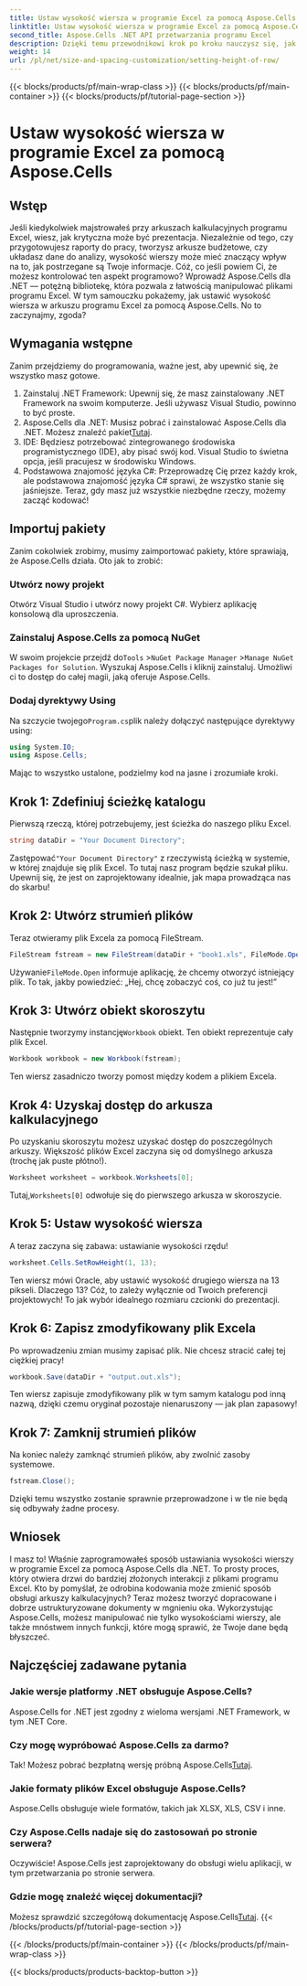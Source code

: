 ```yaml
---
title: Ustaw wysokość wiersza w programie Excel za pomocą Aspose.Cells
linktitle: Ustaw wysokość wiersza w programie Excel za pomocą Aspose.Cells
second_title: Aspose.Cells .NET API przetwarzania programu Excel
description: Dzięki temu przewodnikowi krok po kroku nauczysz się, jak bez wysiłku ustawić wysokość wiersza w programie Excel za pomocą Aspose.Cells dla platformy .NET.
weight: 14
url: /pl/net/size-and-spacing-customization/setting-height-of-row/
---
```


{{< blocks/products/pf/main-wrap-class >}}
{{< blocks/products/pf/main-container >}}
{{< blocks/products/pf/tutorial-page-section >}}

# Ustaw wysokość wiersza w programie Excel za pomocą Aspose.Cells

## Wstęp
Jeśli kiedykolwiek majstrowałeś przy arkuszach kalkulacyjnych programu Excel, wiesz, jak krytyczna może być prezentacja. Niezależnie od tego, czy przygotowujesz raporty do pracy, tworzysz arkusze budżetowe, czy układasz dane do analizy, wysokość wierszy może mieć znaczący wpływ na to, jak postrzegane są Twoje informacje. Cóż, co jeśli powiem Ci, że możesz kontrolować ten aspekt programowo? Wprowadź Aspose.Cells dla .NET — potężną bibliotekę, która pozwala z łatwością manipulować plikami programu Excel. W tym samouczku pokażemy, jak ustawić wysokość wiersza w arkuszu programu Excel za pomocą Aspose.Cells.
No to zaczynajmy, zgoda?
## Wymagania wstępne
Zanim przejdziemy do programowania, ważne jest, aby upewnić się, że wszystko masz gotowe. 
1. Zainstaluj .NET Framework: Upewnij się, że masz zainstalowany .NET Framework na swoim komputerze. Jeśli używasz Visual Studio, powinno to być proste.
2.  Aspose.Cells dla .NET: Musisz pobrać i zainstalować Aspose.Cells dla .NET. Możesz znaleźć pakiet[Tutaj](https://releases.aspose.com/cells/net/).
3. IDE: Będziesz potrzebować zintegrowanego środowiska programistycznego (IDE), aby pisać swój kod. Visual Studio to świetna opcja, jeśli pracujesz w środowisku Windows.
4. Podstawowa znajomość języka C#: Przeprowadzę Cię przez każdy krok, ale podstawowa znajomość języka C# sprawi, że wszystko stanie się jaśniejsze.
Teraz, gdy masz już wszystkie niezbędne rzeczy, możemy zacząć kodować!
## Importuj pakiety
Zanim cokolwiek zrobimy, musimy zaimportować pakiety, które sprawiają, że Aspose.Cells działa. Oto jak to zrobić:
### Utwórz nowy projekt
Otwórz Visual Studio i utwórz nowy projekt C#. Wybierz aplikację konsolową dla uproszczenia. 
### Zainstaluj Aspose.Cells za pomocą NuGet
 W swoim projekcie przejdź do`Tools` >`NuGet Package Manager` >`Manage NuGet Packages for Solution`. Wyszukaj Aspose.Cells i kliknij zainstaluj. Umożliwi ci to dostęp do całej magii, jaką oferuje Aspose.Cells.
### Dodaj dyrektywy Using
 Na szczycie twojego`Program.cs`plik należy dołączyć następujące dyrektywy using:
```csharp
using System.IO;
using Aspose.Cells;
```
Mając to wszystko ustalone, podzielmy kod na jasne i zrozumiałe kroki.

## Krok 1: Zdefiniuj ścieżkę katalogu
Pierwszą rzeczą, której potrzebujemy, jest ścieżka do naszego pliku Excel. 
```csharp
string dataDir = "Your Document Directory";
```
 Zastępować`"Your Document Directory"` z rzeczywistą ścieżką w systemie, w której znajduje się plik Excel. To tutaj nasz program będzie szukał pliku. Upewnij się, że jest on zaprojektowany idealnie, jak mapa prowadząca nas do skarbu!
## Krok 2: Utwórz strumień plików
Teraz otwieramy plik Excela za pomocą FileStream. 
```csharp
FileStream fstream = new FileStream(dataDir + "book1.xls", FileMode.Open);
```
 Używanie`FileMode.Open` informuje aplikację, że chcemy otworzyć istniejący plik. To tak, jakby powiedzieć: „Hej, chcę zobaczyć coś, co już tu jest!”
## Krok 3: Utwórz obiekt skoroszytu
 Następnie tworzymy instancję`Workbook` obiekt. Ten obiekt reprezentuje cały plik Excel. 
```csharp
Workbook workbook = new Workbook(fstream);
```
Ten wiersz zasadniczo tworzy pomost między kodem a plikiem Excela. 
## Krok 4: Uzyskaj dostęp do arkusza kalkulacyjnego
Po uzyskaniu skoroszytu możesz uzyskać dostęp do poszczególnych arkuszy. Większość plików Excel zaczyna się od domyślnego arkusza (trochę jak puste płótno!). 
```csharp
Worksheet worksheet = workbook.Worksheets[0];
```
 Tutaj,`Worksheets[0]` odwołuje się do pierwszego arkusza w skoroszycie. 
## Krok 5: Ustaw wysokość wiersza
A teraz zaczyna się zabawa: ustawianie wysokości rzędu! 
```csharp
worksheet.Cells.SetRowHeight(1, 13);
```
Ten wiersz mówi Oracle, aby ustawić wysokość drugiego wiersza na 13 pikseli. Dlaczego 13? Cóż, to zależy wyłącznie od Twoich preferencji projektowych! To jak wybór idealnego rozmiaru czcionki do prezentacji.
## Krok 6: Zapisz zmodyfikowany plik Excela
Po wprowadzeniu zmian musimy zapisać plik. Nie chcesz stracić całej tej ciężkiej pracy!
```csharp
workbook.Save(dataDir + "output.out.xls");
```
Ten wiersz zapisuje zmodyfikowany plik w tym samym katalogu pod inną nazwą, dzięki czemu oryginał pozostaje nienaruszony — jak plan zapasowy!
## Krok 7: Zamknij strumień plików
Na koniec należy zamknąć strumień plików, aby zwolnić zasoby systemowe. 
```csharp
fstream.Close();
```
Dzięki temu wszystko zostanie sprawnie przeprowadzone i w tle nie będą się odbywały żadne procesy.
## Wniosek
I masz to! Właśnie zaprogramowałeś sposób ustawiania wysokości wierszy w programie Excel za pomocą Aspose.Cells dla .NET. To prosty proces, który otwiera drzwi do bardziej złożonych interakcji z plikami programu Excel.
Kto by pomyślał, że odrobina kodowania może zmienić sposób obsługi arkuszy kalkulacyjnych? Teraz możesz tworzyć dopracowane i dobrze ustrukturyzowane dokumenty w mgnieniu oka. Wykorzystując Aspose.Cells, możesz manipulować nie tylko wysokościami wierszy, ale także mnóstwem innych funkcji, które mogą sprawić, że Twoje dane będą błyszczeć.
## Najczęściej zadawane pytania
### Jakie wersje platformy .NET obsługuje Aspose.Cells?
Aspose.Cells for .NET jest zgodny z wieloma wersjami .NET Framework, w tym .NET Core.
### Czy mogę wypróbować Aspose.Cells za darmo?
 Tak! Możesz pobrać bezpłatną wersję próbną Aspose.Cells[Tutaj](https://releases.aspose.com/).
### Jakie formaty plików Excel obsługuje Aspose.Cells?
Aspose.Cells obsługuje wiele formatów, takich jak XLSX, XLS, CSV i inne.
### Czy Aspose.Cells nadaje się do zastosowań po stronie serwera?
Oczywiście! Aspose.Cells jest zaprojektowany do obsługi wielu aplikacji, w tym przetwarzania po stronie serwera.
### Gdzie mogę znaleźć więcej dokumentacji?
 Możesz sprawdzić szczegółową dokumentację Aspose.Cells[Tutaj](https://reference.aspose.com/cells/net/).
{{< /blocks/products/pf/tutorial-page-section >}}

{{< /blocks/products/pf/main-container >}}
{{< /blocks/products/pf/main-wrap-class >}}

{{< blocks/products/products-backtop-button >}}
